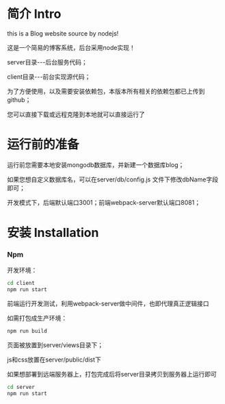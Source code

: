 # 简介 Intro 
this is a Blog website source  by nodejs!

这是一个简易的博客系统，后台采用node实现！

server目录---后台服务代码；

client目录---前台实现源代码；

为了方便使用，以及需要安装依赖包，本版本所有相关的依赖包都已上传到github；

您可以直接下载或远程克隆到本地就可以直接运行了

# 运行前的准备 

运行前您需要本地安装mongodb数据库，并新建一个数据库blog；

如果您想自定义数据库名，可以在server/db/config.js 文件下修改dbName字段即可；

开发模式下，后端默认端口3001；前端webpack-server默认端口8081；


# 安装 Installation

### Npm
开发环境：
```bash
cd client
npm run start
```
前端运行开发测试，利用webpack-server做中间件，也即代理真正逻辑接口

如需打包成生产环境：

```bash
npm run build
```
页面被放置到server/views目录下；

js和css放置在server/public/dist下

如果想部署到远端服务器上，打包完成后将server目录拷贝到服务器上运行即可

```bash
cd server
npm run start
```



